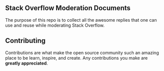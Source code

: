 ## Stack Overflow Moderation Documents

The purpose of this repo is to collect all the awesome replies that one can use and reuse while moderating Stack Overflow.

## Contributing

Contributions are what make the open source community such an amazing place to be learn, inspire, and create. Any contributions you make are **greatly appreciated**.